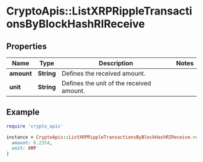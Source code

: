 # CryptoApis::ListXRPRippleTransactionsByBlockHashRIReceive

## Properties

| Name | Type | Description | Notes |
| ---- | ---- | ----------- | ----- |
| **amount** | **String** | Defines the received amount. |  |
| **unit** | **String** | Defines the unit of the received amount. |  |

## Example

```ruby
require 'crypto_apis'

instance = CryptoApis::ListXRPRippleTransactionsByBlockHashRIReceive.new(
  amount: 6.2354,
  unit: XRP
)
```

